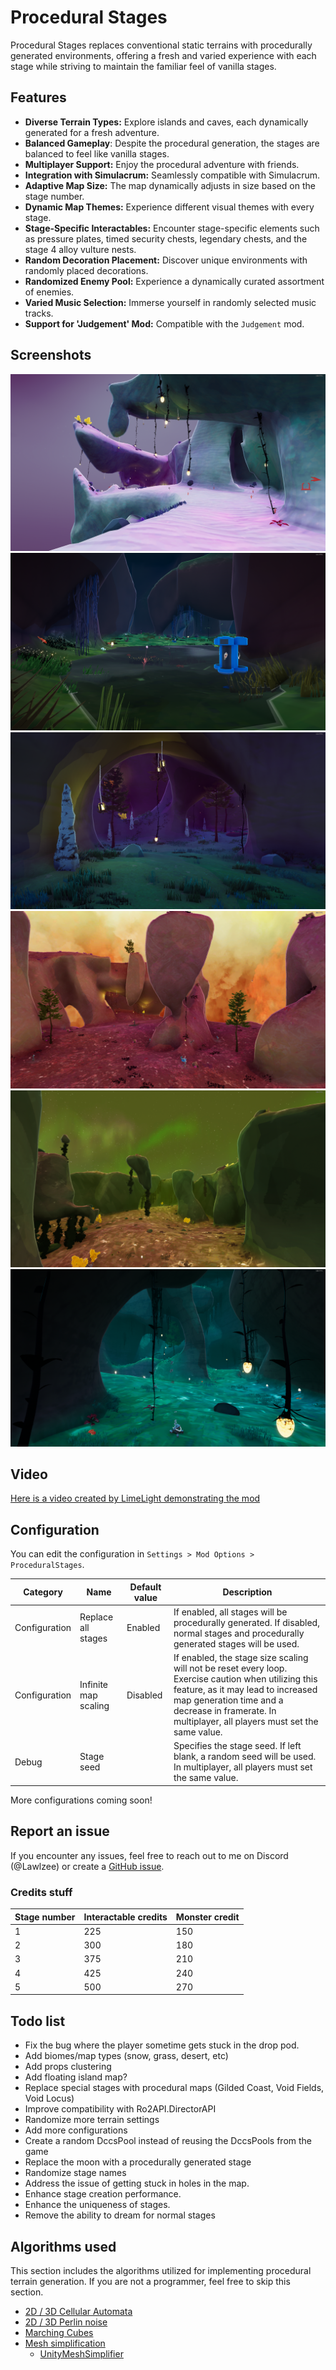 # Procedural Stages

Procedural Stages replaces conventional static terrains with procedurally generated environments, offering a fresh and varied experience with each stage while striving to maintain the familiar feel of vanilla stages.

## Features

- **Diverse Terrain Types:** Explore islands and caves, each dynamically generated for a fresh adventure.
- **Balanced Gameplay**: Despite the procedural generation, the stages are balanced to feel like vanilla stages.
- **Multiplayer Support:** Enjoy the procedural adventure with friends.
- **Integration with Simulacrum:** Seamlessly compatible with Simulacrum.
- **Adaptive Map Size:** The map dynamically adjusts in size based on the stage number.
- **Dynamic Map Themes:** Experience different visual themes with every stage.
- **Stage-Specific Interactables:** Encounter stage-specific elements such as pressure plates, timed security chests, legendary chests, and the stage 4 alloy vulture nests.
- **Random Decoration Placement:** Discover unique environments with randomly placed decorations.
- **Randomized Enemy Pool:** Experience a dynamically curated assortment of enemies.
- **Varied Music Selection:** Immerse yourself in randomly selected music tracks.
- **Support for 'Judgement' Mod:** Compatible with the `Judgement` mod.

## Screenshots

![Image6](https://raw.githubusercontent.com/Lawlzee/UnityMapGenerator/master/Mod/Images/1.7/Image3.png)
![Image5](https://raw.githubusercontent.com/Lawlzee/UnityMapGenerator/master/Mod/Images/1.8/Image4.png)
![Image2](https://raw.githubusercontent.com/Lawlzee/UnityMapGenerator/master/Mod/Images/1.5/Image2.png)
![Image3](https://raw.githubusercontent.com/Lawlzee/UnityMapGenerator/master/Mod/Images/1.7/Image5.png)
![Image4](https://raw.githubusercontent.com/Lawlzee/UnityMapGenerator/master/Mod/Images/1.7.1/Image5.png)
![Image1](https://raw.githubusercontent.com/Lawlzee/UnityMapGenerator/master/Mod/Images/1.5/Image3.png)

## Video

[Here is a video created by LimeLight demonstrating the mod](https://www.youtube.com/watch?v=CDH7QYtNGvc&lc=UgziI767yJ6zojgI77R4AaABAg)

## Configuration

You can edit the configuration in `Settings > Mod Options > ProceduralStages`.

| Category      | Name                 | Default value | Description                                                                                                                                                                      |
|---------------|----------------------|---------------|----------------------------------------------------------------------------------------------------------------------------------------------------------------------------------|
| Configuration | Replace all stages   | Enabled       | If enabled, all stages will be procedurally generated. If disabled, normal stages and procedurally generated stages will be used.                                             |
| Configuration | Infinite map scaling | Disabled      | If enabled, the stage size scaling will not be reset every loop. Exercise caution when utilizing this feature, as it may lead to increased map generation time and a decrease in framerate. In multiplayer, all players must set the same value. |
| Debug         | Stage seed           |               | Specifies the stage seed. If left blank, a random seed will be used. In multiplayer, all players must set the same value.                                                        |

More configurations coming soon!

## Report an issue

If you encounter any issues, feel free to reach out to me on Discord (@Lawlzee) or create a [GitHub issue](https://github.com/Lawlzee/UnityMapGenerator/issues/new).

### Credits stuff

|Stage number|Interactable credits|Monster credit|
|--|--|--|
|1|225|150|
|2|300|180|
|3|375|210|
|4|425|240|
|5|500|270|

## Todo list

- Fix the bug where the player sometime gets stuck in the drop pod.
- Add biomes/map types (snow, grass, desert, etc)
- Add props clustering
- Add floating island map?
- Replace special stages with procedural maps (Gilded Coast, Void Fields, Void Locus)
- Improve compatibility with Ro2API.DirectorAPI
- Randomize more terrain settings
- Add more configurations
- Create a random DccsPool instead of reusing the DccsPools from the game
- Replace the moon with a procedurally generated stage
- Randomize stage names
- Address the issue of getting stuck in holes in the map.
- Enhance stage creation performance.
- Enhance the uniqueness of stages.
- Remove the ability to dream for normal stages


## Algorithms used

This section includes the algorithms utilized for implementing procedural terrain generation. If you are not a programmer, feel free to skip this section.

- [2D / 3D Cellular Automata](https://www.youtube.com/watch?v=v7yyZZjF1z4&list=PLFt_AvWsXl0eZgMK_DT5_biRkWXftAOf9)
- [2D / 3D Perlin noise](https://en.wikipedia.org/wiki/Perlin_noise)
- [Marching Cubes](https://www.youtube.com/watch?v=M3iI2l0ltbE)
- [Mesh simplification](https://www.youtube.com/watch?v=biLY19kuGOs)
    - [UnityMeshSimplifier](https://github.com/Whinarn/UnityMeshSimplifier)
